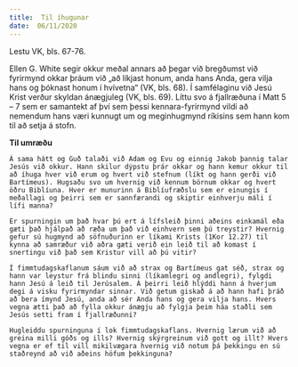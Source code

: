 ```yaml
---
title:  Til íhugunar
date:  06/11/2020
---
```


Lestu VK, bls. 67-76.

Ellen G. White segir okkur meðal annars að þegar við bregðumst við fyrirmynd okkar þráum við „að líkjast honum, anda hans Anda, gera vilja hans og þóknast honum í hvívetna“ (VK, bls. 68). Í samfélaginu við Jesú Krist verður skyldan ánægjuleg (VK, bls. 69). Líttu svo á fjallræðuna í Matt 5 – 7 sem er samantekt af því sem þessi kennara-fyrirmynd vildi að nemendum hans væri kunnugt um og meginhugmynd ríkisins sem hann kom til að setja á stofn.

**Til umræðu**

`Á sama hátt og Guð talaði við Adam og Evu og einnig Jakob þannig talar Jesús við okkur. Hann skilur dýpstu þrár okkar og hann kemur okkur til að íhuga hver við erum og hvert við stefnum (líkt og hann gerði við Bartímeus). Hugsaðu svo um hvernig við kennum börnum okkar og hvert öðru Biblíuna. Hver er munurinn á Biblíufræðslu sem er einungis í meðallagi og þeirri sem er sannfærandi og skiptir einhverju máli í lífi manna?`

`Er spurningin um það hvar þú ert á lífsleið þinni aðeins einkamál eða gæti það hjálpað að ræða um það við einhvern sem þú treystir? Hvernig gefur sú hugmynd að söfnuðurinn er líkami Krists (1Kor 12.27) til kynna að samræður við aðra gæti verið ein leið til að komast í snertingu við það sem Kristur vill að þú vitir?`

`Í fimmtudagskaflanum sáum við að strax og Bartímeus gat séð, strax og hann var leystur frá blindu sinni (líkamlegri og andlegri), fylgdi hann Jesú á leið til Jerúsalem. Á þeirri leið hlýddi hann á hverjum degi á visku fyrirmyndar sinnar. Við getum giskað á að hann hafi þráð að bera ímynd Jesú, anda að sér Anda hans og gera vilja hans. Hvers vegna ætti það að fylla okkur ánægju að fylgja þeim háa staðli sem Jesús setti fram í fjallræðunni?`

`Hugleiddu spurninguna í lok fimmtudagskaflans. Hvernig lærum við að greina milli góðs og ills? Hvernig skýrgreinum við gott og illt? Hvers vegna er ef til vill mikilvægara hvernig við notum þá þekkingu en sú staðreynd að við aðeins höfum þekkinguna?`